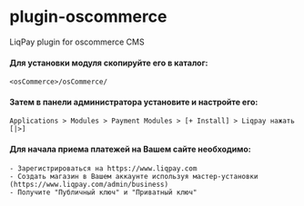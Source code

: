 plugin-oscommerce
=================

LiqPay plugin for oscommerce CMS


#### Для установки модуля скопируйте его в каталог: ####

```
<osCommerce>/osCommerce/
```

#### Затем в панели администратора установите и настройте его: ####

```
Applications > Modules > Payment Modules > [+ Install] > Liqpay нажать [|>]
```


#### Для начала приема платежей на Вашем сайте необходимо: ####
    - Зарегистрироваться на https://www.liqpay.com
    - Создать магазин в Вашем аккаунте используя мастер-установки (https://www.liqpay.com/admin/business)
    - Получите "Публичный ключ" и "Приватный ключ"
